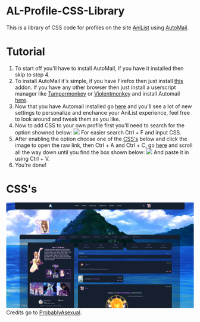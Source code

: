# AL-Profile-CSS-Library
This is a library of CSS code for profiles on the site [AniList](http://anilist.co) using [AutoMail](https://github.com/hohMiyazawa/Automail).

# Tutorial
1. To start off you'll have to install AutoMail, if you have it installed then skip to step 4.
2. To install AutoMail it's simple, if you have Firefox then just install [this](https://addons.mozilla.org/en-US/firefox/addon/automail/) addon. If you have any other browser then just install a userscript manager like [Tampermonkey](https://www.tampermonkey.net/) or [Violentmonkey](https://violentmonkey.github.io/) and install Automail [here](https://greasyfork.org/en/scripts/370473-automail).
3. Now that you have Automail installed go [here](https://anilist.co/settings/apps) and you'll see a lot of new settings to personalize and enchance your AniList experience, feel free to look around and tweak them as you like.
4. Now to add CSS to your own profile first you'll need to search for the option showned below:
[![](https://i.imgur.com/DbH0Wi1.png)](#tutorial) For easier search Ctrl + F and input CSS.
5. After enabling the option choose one of the [CSS's](#csss) below and click the image to open the raw link, then Ctrl + A and Ctrl + C, go [here](https://anilist.co/settings/apps) and scroll all the way down until you find the box shown below:
[![](https://i.imgur.com/IDgjyZP.png)](#tutorial)
And paste it in using Ctrl + V.
6. You're done!

# CSS's
[![](https://raw.githubusercontent.com/Differ812/AL-Profile-CSS-Library/main/ProbablyAsexual%20CSS/ProbablyAsexual-preview.png)](https://raw.githubusercontent.com/Differ812/AL-Profile-CSS-Library/main/ProbablyAsexual%20CSS/main.css)
Credits go to [ProbablyAsexual](https://anilist.co/user/ProbablyAsexual).
